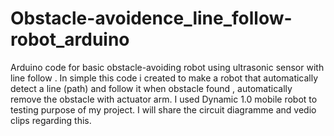 # Obstacle-avoidence_line_follow-robot_arduino
Arduino code for basic obstacle-avoiding robot using ultrasonic sensor with line follow . In simple this code i created to make a robot that automatically detect a line (path) and follow it when obstacle found , automatically remove the obstacle with actuator arm.
I used Dynamic 1.0 mobile robot to testing purpose of my project.
I will share the circuit diagramme and vedio clips regarding this.
